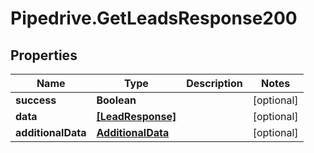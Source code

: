 # Pipedrive.GetLeadsResponse200

## Properties

Name | Type | Description | Notes
------------ | ------------- | ------------- | -------------
**success** | **Boolean** |  | [optional] 
**data** | [**[LeadResponse]**](LeadResponse.md) |  | [optional] 
**additionalData** | [**AdditionalData**](AdditionalData.md) |  | [optional] 


